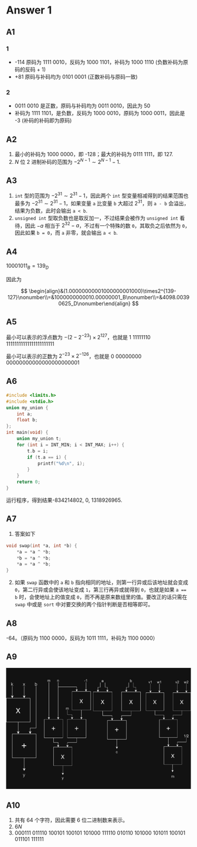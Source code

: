 # Answer 1

## A1

### 1

- -114 原码为 1111 0010，反码为 1000 1101，补码为 1000 1110 (负数补码为原码的反码 + 1)
- +81 原码与补码均为 0101 0001 (正数补码与原码一致)

### 2

- 0011 0010 是正数，原码与补码均为 0011 0010，因此为 50
- 补码为 1111 1101，是负数，反码为 1000 0010，原码为 1000 0011，因此是 -3 (补码的补码即为原码)

## A2

1. 最小的补码为 1000 0000，即 -128；最大的补码为 0111 1111，即 127.
2. $N$ 位 2 进制补码的范围为 $-2^{N-1}\sim2^{N-1}-1$.

## A3

1. `int` 型的范围为 $-2^{31}\sim2^{31}-1$，因此两个 `int` 型变量相减得到的结果范围也最多为 $-2^{31}\sim2^{31}-1$，如果变量 `a` 比变量 `b` 大超过 $2^{31}$，则 `a - b` 会溢出，结果为负数，此时会输出 `a < b`.
2. `unsigned int` 型取负数也是取反加一，不过结果会被作为 `unsigned int` 看待，因此 $-a$ 相当于 $2^{32}-a$，不过有一个特殊的数 `0`，其取负之后依然为 `0`，因此如果 `b = 0`，而 `a` 非零，就会输出 `a < b`.

## A4

$10001011_B = 139_D$

因此为

$$
\begin{align}&(1.00000000001000000001000)\times2^{139-127}\nonumber\\=&1000000000010.00000001_B\nonumber\\=&4098.00390625_D\nonumber\end{align}
$$

## A5

最小可以表示的浮点数为 $-(2-2^{-23})\times2^{127}$，也就是
1 11111110 11111111111111111111111

最小可以表示的正数为 $2^{-23}\times2^{-126}$，也就是 0 00000000 00000000000000000000001

## A6

```c
#include <limits.h>
#include <stdio.h>
union my_union {
    int a;
    float b;
};
int main(void) {
    union my_union t;
    for (int i = INT_MIN; i < INT_MAX; i++) {
        t.b = i;
        if (t.a == i) {
            printf("%d\n", i);
        }
    }
    return 0;
}
```

运行程序，得到结果-834214802, 0, 1318926965.

## A7

1. 答案如下

```c
void swap(int *a, int *b) {
    *a = *a ^ *b;
    *b = *a ^ *b;
    *a = *a ^ *b;
}
```

2. 如果 `swap` 函数中的 `a` 和 `b` 指向相同的地址，则第一行异或后该地址就会变成 `0`，第二行异或会使该地址变成 `1`，第三行再异或就得到 `0`，也就是如果 `a == b` 时，会使地址上的值变成 `0`，而不再是原来数组里的值。要改正的话只需在 `swap` 中或是 `sort` 中对要交换的两个指针判断是否相等即可。

## A8

-64。（原码为 1100 0000，反码为 1011 1111，补码为 1100 0000）

## A9

![hw1T8](./hw1/hw1T8.jpg)

## A10

1. 共有 64 个字符，因此需要 6 位二进制数来表示。
2. $6N$
3. 000111 011110 100101 100101 101000 111110 010110 101000 101011 100101 011101 111111
